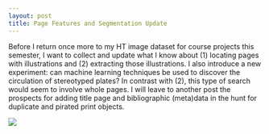 ```yaml
---
layout: post
title: Page Features and Segmentation Update
---
```


Before I return once more to my HT image dataset for course projects this semester, I want to collect and update what I know about (1) locating pages with illustrations and (2) extracting those illustrations. I also introduce a new experiment: can machine learning techniques be used to discover the circulation of stereotyped plates? In contrast with (2), this type of search would seem to involve whole pages. I will leave to another post the prospects for adding title page and bibliographic (meta)data in the hunt for duplicate and pirated print objects. 


![](/assets/img/<example>.png)
